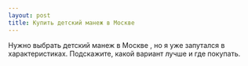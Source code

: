 ```yaml
---
layout: post 
title: Купить детский манеж в Москве 
--- 
```

Нужно выбрать детский манеж в Москве , но я уже запутался в характеристиках. Подскажите, какой вариант лучше и где покупать.